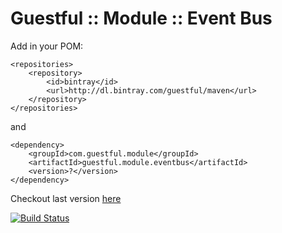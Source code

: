 Guestful :: Module :: Event Bus
===============================

Add in your POM:

```
<repositories>
    <repository>
        <id>bintray</id>
        <url>http://dl.bintray.com/guestful/maven</url>
    </repository>
</repositories>
```

and

```
<dependency>
    <groupId>com.guestful.module</groupId>
    <artifactId>guestful.module.eventbus</artifactId>
    <version>?</version>
</dependency>
```

Checkout last version [here](https://bintray.com/guestful/maven/guestful.module.eventbus/view)

[![Build Status](https://drone.io/github.com/guestful/module.eventbus/status.png)](https://drone.io/github.com/guestful/module.eventbus/latest)

